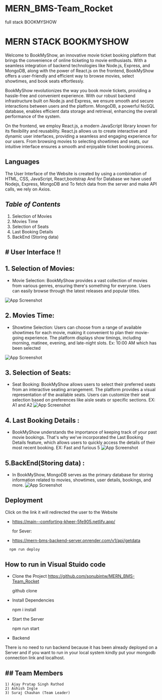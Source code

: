 # MERN_BMS-Team_Rocket
full stack BOOKMYSHOW


# MERN STACK BOOKMYSHOW

Welcome to BookMyShow, an innovative movie ticket booking platform that brings the convenience of online ticketing to movie enthusiasts. With a seamless integration of backend technologies like Node.js, Express, and MongoDB, along with the power of React.js on the frontend, BookMyShow offers a user-friendly and efficient way to browse movies, select showtimes, and book seats effortlessly.

BookMyShow revolutionizes the way you book movie tickets, providing a hassle-free and convenient experience. With our robust backend infrastructure built on Node.js and Express, we ensure smooth and secure interactions between users and the platform. MongoDB, a powerful NoSQL database, enables efficient data storage and retrieval, enhancing the overall performance of the system.

On the frontend, we employ React.js, a modern JavaScript library known for its flexibility and reusability. React.js allows us to create interactive and dynamic user interfaces, providing a seamless and engaging experience for our users. From browsing movies to selecting showtimes and seats, our intuitive interface ensures a smooth and enjoyable ticket booking process.


## Languages
The User Interface of the Website is created by using a combination of HTML, CSS, JavaScript, React,bootstrap And for Database we have used Nodejs, Express, MongoDB and To fetch data from the server and make API calls, we rely on Axios.

## *Table of Contents*
1) Selection of Movies       
2) Movies Time     
3) Selection of Seats
4) Last Booking Details 
5) BackEnd (Storing data)
## # User Interface !!

##  1. Selection of Movies:
- Movie Selection: BookMyShow provides a vast collection of movies from various genres, ensuring there's something for everyone. Users can easily browse through the latest releases and popular titles.


![App Screenshot](https://media.discordapp.net/attachments/1052534424111165475/1105757302126018600/movieSelection.png)

## 2. Movies Time:
 - Showtime Selection: Users can choose from a range of available showtimes for each movie, making it convenient to plan their movie-going experience. The platform displays show timings, including morning, matinee, evening, and late-night slots.
 Ex: 10:00 AM which has been selected

 ![App Screenshot](https://media.discordapp.net/attachments/1052534424111165475/1105757302641930291/timeSelection.png)

  ## 3. Selection of Seats:
- Seat Booking: BookMyShow allows users to select their preferred seats from an interactive seating arrangement. The platform provides a visual representation of the available seats. Users can customize their seat selection based on preferences like aisle seats or specific sections.
EX: A1 and A2
![App Screenshot](https://media.discordapp.net/attachments/1052534424111165475/1105757297000583188/seatselection.png)

## 4. Last Booking Details :
- BookMyShow understands the importance of keeping track of your past movie bookings. That's why we've incorporated the Last Booking Details feature, which allows users to quickly access the details of their most recent booking.
EX: Fast and furious 5
![App Screenshot](https://media.discordapp.net/attachments/1052534424111165475/1105757301274574848/lastBookingDetails.png)

## 5.BackEnd(Storing data)  :
- In BookMyShow, MongoDB serves as the primary database for storing information related to movies, showtimes, user details, bookings, and more.
![App Screenshot](https://media.discordapp.net/attachments/1052534424111165475/1105766863918600202/mongodb.png)
## Deployment
Click on the link it will redirected the user to the Website 
- https://main--comforting-kheer-5fe905.netlify.app/
 
  for Sever:
- https://mern-bms-backend-server.onrender.com/v1/api/getdata 
```bash
  npm run deploy
```


## How to run in Visual Stuido code
 - Clone the Project https://github.com/sonubintw/MERN_BMS-Team_Rocket

    github clone 
 - Install Dependencies

    npm i install
 - Start the Server

    npm run start
 -  Backend
 
   There is no need to run backend because it has been already deployed on a Server and if you want to run in your local system kindly put your mongodb connection link and localhost.
##  ##  Team Members      
    1) Ajay Pratap Singh Rathod
    2) Ashish Ingle
    3) Suraj Chauhan (Team Leader)
